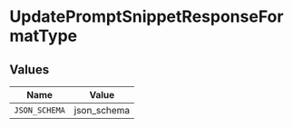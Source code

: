 # UpdatePromptSnippetResponseFormatType


## Values

| Name          | Value         |
| ------------- | ------------- |
| `JSON_SCHEMA` | json_schema   |